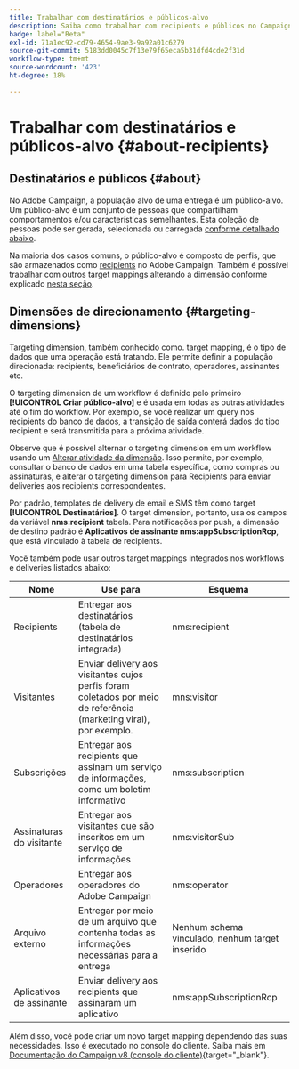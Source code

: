 ```yaml
---
title: Trabalhar com destinatários e públicos-alvo
description: Saiba como trabalhar com recipients e públicos no Campaign Web
badge: label="Beta"
exl-id: 71a1ec92-cd79-4654-9ae3-9a92a01c6279
source-git-commit: 5183dd0045c7f13e79f65eca5b31dfd4cde2f31d
workflow-type: tm+mt
source-wordcount: '423'
ht-degree: 18%

---
```


# Trabalhar com destinatários e públicos-alvo {#about-recipients}

## Destinatários e públicos {#about}

No Adobe Campaign, a população alvo de uma entrega é um público-alvo. Um público-alvo é um conjunto de pessoas que compartilham comportamentos e/ou características semelhantes. Esta coleção de pessoas pode ser gerada, selecionada ou carregada [conforme detalhado abaixo](#audiences).

Na maioria dos casos comuns, o público-alvo é composto de perfis, que são armazenados como [recipients](#recipients) no Adobe Campaign. Também é possível trabalhar com outros target mappings alterando a dimensão conforme explicado [nesta seção](#targeting-dimensions).

## Dimensões de direcionamento {#targeting-dimensions}

Targeting dimension, também conhecido como. target mapping, é o tipo de dados que uma operação está tratando. Ele permite definir a população direcionada: recipients, beneficiários de contrato, operadores, assinantes etc.

O targeting dimension de um workflow é definido pelo primeiro **[!UICONTROL Criar público-alvo]** e é usada em todas as outras atividades até o fim do workflow. Por exemplo, se você realizar um query nos recipients do banco de dados, a transição de saída conterá dados do tipo recipient e será transmitida para a próxima atividade.

Observe que é possível alternar o targeting dimension em um workflow usando um [Alterar atividade da dimensão](../workflows/activities/change-dimension.md). Isso permite, por exemplo, consultar o banco de dados em uma tabela específica, como compras ou assinaturas, e alterar o targeting dimension para Recipients para enviar deliveries aos recipients correspondentes.

Por padrão, templates de delivery de email e SMS têm como target **[!UICONTROL Destinatários]**. O target dimension, portanto, usa os campos da variável **nms:recipient** tabela. Para notificações por push, a dimensão de destino padrão é **Aplicativos de assinante nms:appSubscriptionRcp**, que está vinculado à tabela de recipients.

Você também pode usar outros target mappings integrados nos workflows e deliveries listados abaixo:

| Nome | Use para | Esquema |
|---|---|---|
| Recipients | Entregar aos destinatários (tabela de destinatários integrada) | nms:recipient |
| Visitantes | Enviar delivery aos visitantes cujos perfis foram coletados por meio de referência (marketing viral), por exemplo. | mns:visitor |
| Subscrições | Entregar aos recipients que assinam um serviço de informações, como um boletim informativo | nms:subscription |
| Assinaturas do visitante | Entregar aos visitantes que são inscritos em um serviço de informações | nms:visitorSub |
| Operadores | Entregar aos operadores do Adobe Campaign | nms:operator |
| Arquivo externo | Entregar por meio de um arquivo que contenha todas as informações necessárias para a entrega | Nenhum schema vinculado, nenhum target inserido |
| Aplicativos de assinante | Enviar delivery aos recipients que assinaram um aplicativo | nms:appSubscriptionRcp |

Além disso, você pode criar um novo target mapping dependendo das suas necessidades. Isso é executado no console do cliente. Saiba mais em [Documentação do Campaign v8 (console do cliente)](https://experienceleague.adobe.com/docs/campaign/campaign-v8/audience/add-profiles/target-mappings.html#new-mapping){target="_blank"}.

